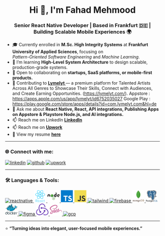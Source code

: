 <h1 align="center">Hi 👋, I'm Fahad Mehmood</h1>
<h3 align="center">Senior React Native Developer | Based in Frankfurt 🇩🇪 | Building Scalable Mobile Experiences 🌍</h3>

- 🎓 Currently enrolled in **M.Sc. High Integrity Systems** at **Frankfurt University of Applied Sciences**, focusing on  
  _Pattern-Oriented Software Engineering_ and _Machine Learning._  
- 🌱 I’m learning **High-Level System Architecture** to design scalable, production-grade systems.  
- 👯 Open to collaborating on **startups, SaaS platforms, or mobile-first products.**
- 🚀 Contributing to **[Lymelyt ](https://lymelyt.com/)** — a premium platform  for Talented Artists Across All Genres to Showcase Their Skills, Connect with Audiences, and Create Earning Opportunities. (https://lymelyt.com/). Appstore : https://apps.apple.com/us/app/lymelyt/id6752035027 Google Play : https://play.google.com/store/apps/details?id=com.lymelyt.com&hl=de
- 💬 Ask me about **React Native, React, API integrations, Publishing Apps on Appstore & Playstore Node.js, and AI integrations.**
- 📫 Reach me on LinkedIn  **[LinkedIn](https://www.linkedin.com/in/fahaddev0072/)**  
- 📫 Reach me on **[Upwork](https://www.upwork.com/freelancers/~0153e820cd3b4dc9f7)**  
- 📄 View my resume **[here]([https://drive.google.com/file/d/1olUp6swy1fT5pXZWuJtOGwIxMpT0IOv0/view?usp=sharing](https://drive.google.com/file/d/1xZNvVuJNVt0W-6-N-Nx_HxpYnvwObhmh/view?usp=sharing))**

---

<h3 align="left">🌐 Connect with me:</h3>
<p align="left">
<a href="https://www.linkedin.com/in/fahadmehmooddev/" target="_blank"><img src="https://cdn.jsdelivr.net/gh/devicons/devicon/icons/linkedin/linkedin-original.svg" alt="linkedin" width="40" height="40"/></a>
<a href="https://github.com/cjcole8" target="_blank"><img src="https://cdn.jsdelivr.net/gh/devicons/devicon/icons/github/github-original.svg" alt="github" width="40" height="40"/></a>
<a href="https://www.upwork.com/freelancers/~0153e820cd3b4dc9f7" target="_blank"><img src="https://cdn.worldvectorlogo.com/logos/upwork.svg" alt="upwork" width="40" height="40"/></a>
</p>

---

<h3 align="left">🛠️ Languages & Tools:</h3>
<p align="left">
<a href="https://reactnative.dev/" target="_blank" rel="noreferrer"> <img src="https://reactnative.dev/img/header_logo.svg" alt="reactnative" width="40" height="40"/> </a> 
<a href="https://reactjs.org/" target="_blank" rel="noreferrer"> <img src="https://raw.githubusercontent.com/devicons/devicon/master/icons/react/react-original-wordmark.svg" alt="react" width="40" height="40"/> </a> 
<a href="https://nodejs.org" target="_blank" rel="noreferrer"> <img src="https://raw.githubusercontent.com/devicons/devicon/master/icons/nodejs/nodejs-original-wordmark.svg" alt="nodejs" width="40" height="40"/> </a>
<a href="https://www.typescriptlang.org/" target="_blank" rel="noreferrer"> <img src="https://raw.githubusercontent.com/devicons/devicon/master/icons/typescript/typescript-original.svg" alt="typescript" width="40" height="40"/> </a> 
<a href="https://developer.mozilla.org/en-US/docs/Web/JavaScript" target="_blank" rel="noreferrer"> <img src="https://raw.githubusercontent.com/devicons/devicon/master/icons/javascript/javascript-original.svg" alt="javascript" width="40" height="40"/> </a>
<a href="https://tailwindcss.com/" target="_blank" rel="noreferrer"> <img src="https://www.vectorlogo.zone/logos/tailwindcss/tailwindcss-icon.svg" alt="tailwind" width="40" height="40"/> </a>
<a href="https://firebase.google.com/" target="_blank" rel="noreferrer"> <img src="https://www.vectorlogo.zone/logos/firebase/firebase-icon.svg" alt="firebase" width="40" height="40"/> </a>
<a href="https://www.mongodb.com/" target="_blank" rel="noreferrer"> <img src="https://raw.githubusercontent.com/devicons/devicon/master/icons/mongodb/mongodb-original-wordmark.svg" alt="mongodb" width="40" height="40"/> </a> 
<a href="https://www.postgresql.org" target="_blank" rel="noreferrer"> <img src="https://raw.githubusercontent.com/devicons/devicon/master/icons/postgresql/postgresql-original-wordmark.svg" alt="postgresql" width="40" height="40"/> </a> 
<a href="https://www.docker.com/" target="_blank" rel="noreferrer"> <img src="https://raw.githubusercontent.com/devicons/devicon/master/icons/docker/docker-original-wordmark.svg" alt="docker" width="40" height="40"/> </a>
<a href="https://www.figma.com/" target="_blank" rel="noreferrer"> <img src="https://www.vectorlogo.zone/logos/figma/figma-icon.svg" alt="figma" width="40" height="40"/> </a> 
<a href="https://redux.js.org" target="_blank" rel="noreferrer"> <img src="https://raw.githubusercontent.com/devicons/devicon/master/icons/redux/redux-original.svg" alt="redux" width="40" height="40"/> </a>
<a href="https://sass-lang.com" target="_blank" rel="noreferrer"> <img src="https://raw.githubusercontent.com/devicons/devicon/master/icons/sass/sass-original.svg" alt="sass" width="40" height="40"/> </a>
<a href="https://cloud.google.com" target="_blank" rel="noreferrer"> <img src="https://www.vectorlogo.zone/logos/google_cloud/google_cloud-icon.svg" alt="gcp" width="40" height="40"/> </a>
</p>

---

⭐ **“Turning ideas into elegant, user-focused mobile experiences.”**
